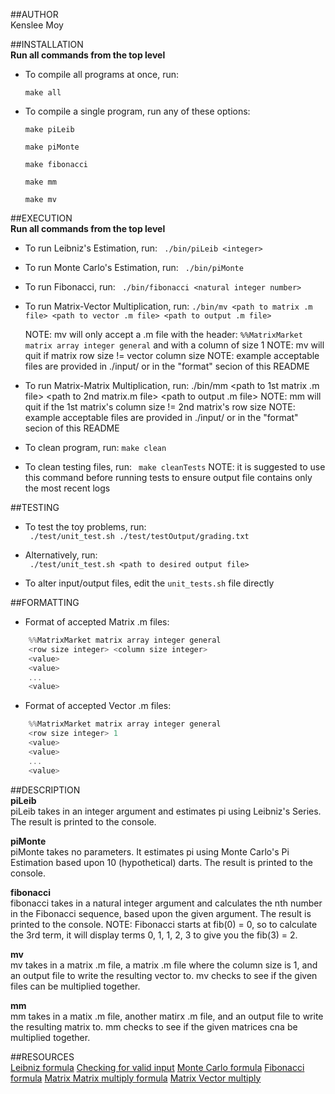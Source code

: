 ##AUTHOR <br />
Kenslee Moy

##INSTALLATION <br />
**Run all commands from the top level**

* To compile all programs at once, run:

    `make all`

* To compile a single program, run any of these options:

    `make piLeib`
	
    `make piMonte`
	
    `make fibonacci`
	
    `make mm`
	
    `make mv`

##EXECUTION <br />
**Run all commands from the top level**

* To run Leibniz's Estimation, run:
   ` ./bin/piLeib <integer>`

* To run Monte Carlo's Estimation, run:
   ` ./bin/piMonte`

* To run Fibonacci, run:
   ` ./bin/fibonacci <natural integer number>`

* To run Matrix-Vector Multiplication, run:
    `./bin/mv <path to matrix .m file> <path to vector .m file> <path to output .m file>`
	
	NOTE: mv will only accept a .m file with the header:
        `%%MatrixMarket matrix array integer general`
    and with a column of size 1
    NOTE: mv will quit if matrix row size != vector column size
    NOTE: example acceptable files are provided in ./input/ or in the "format" secion of this README

* To run Matrix-Matrix Multiplication, run:
    ./bin/mm <path to 1st matrix .m file> <path to 2nd matrix.m file> <path to output .m file>
    NOTE: mm will quit if the 1st matrix's column size != 2nd matrix's row size
    NOTE: example acceptable files are provided in ./input/ or in the "format" secion of this README

* To clean program, run:
    `make clean`

* To clean testing files, run:
   ` make cleanTests`
    NOTE: it is suggested to use this command before running tests to ensure output file contains 
        only the most recent logs

##TESTING
* To test the toy problems, run: <br />
   ` ./test/unit_test.sh ./test/testOutput/grading.txt`

* Alternatively, run: <br />
   ` ./test/unit_test.sh <path to desired output file>`

* To alter input/output files, edit the `unit_tests.sh` file directly

##FORMATTING <br />
* Format of accepted Matrix .m files:
```c
    %%MatrixMarket matrix array integer general
    <row size integer> <column size integer>
    <value>
    <value>
    ...
    <value>
```

* Format of accepted Vector .m files:
```c
    %%MatrixMarket matrix array integer general
    <row size integer> 1
    <value>
    <value>
    ...
    <value>
```

##DESCRIPTION <br />
**piLeib** <br />
piLeib takes in an integer argument and estimates pi using Leibniz's Series. 
The result is printed to the console.

**piMonte** <br />
piMonte takes no parameters. It estimates pi using Monte Carlo's Pi
Estimation based upon 10 (hypothetical) darts. The result is printed to
the console.

**fibonacci** <br />
fibonacci takes in a natural integer argument and calculates the nth
number in the Fibonacci sequence, based upon the given argument. The result
is printed to the console. 
NOTE: Fibonacci starts at fib(0) = 0, so to calculate the 
3rd term, it will display terms 0, 1, 1, 2, 3 to give you the fib(3) = 2.

**mv** <br />
mv takes in a matrix .m file, a matrix .m file where the column size is 1, 
and an output file to write the resulting vector to. mv checks to see if the
given files can be multiplied together.

**mm** <br />
mm takes in a matix .m file, another matirx .m file, and an output file to
write the resulting matrix to. mm checks to see if the given matrices cna be
multiplied together.

##RESOURCES <br />
[Leibniz formula](https://stackoverflow.com/questions/18036367/leibniz-formula-for-%CF%80-is-this-any-good-python "Leibniz formula")
[Checking for valid input](https://stackoverflow.com/questions/17292545/how-to-check-if-the-input-is-a-number-or-not-in-c "Checking for valid input")
[Monte Carlo formula](https://www.geeksforgeeks.org/estimating-value-pi-using-monte-carlo/ "Monte Carlo formula")
[Fibonacci formula](https://www.programiz.com/c-programming/examples/fibonacci-series "Fibonacci formula")
[Matrix Matrix multiply formula](https://www.programiz.com/python-programming/examples/multiply-matrix "Matrix Matrix multiply formula")
[Matrix Vector multiply](https://mathinsight.org/matrix_vector_multiplication "Matrix Vector multiply")

